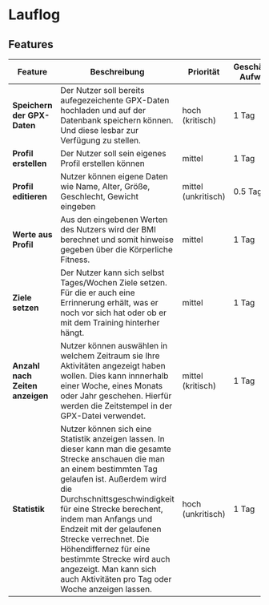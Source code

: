 # Lauflog

## Features

| Feature | Beschreibung | Priorität | Geschätzter Aufwand | Betroffene Schichten |
|---------|--------------|-----------|--------------------|---------------------|
| **Speichern der GPX-Daten** | Der Nutzer soll bereits aufegezeichente GPX-Daten hochladen und auf der Datenbank speichern können. Und diese lesbar zur Verfügung zu stellen. | hoch (kritisch) | 1 Tag | Datenbank, Javascript |
| **Profil erstellen** |Der Nutzer soll sein eigenes Profil erstellen können|mittel|1 Tag|UI, Javascript|
| **Profil editieren** | Nutzer können eigene Daten wie Name, Alter, Größe, Geschlecht, Gewicht eingeben | mittel (unkritisch) | 0.5 Tage | UI, Datenbank, Javascript |
| **Werte aus Profil** |Aus den eingebenen Werten des Nutzers wird der BMI berechnet und somit hinweise gegeben über die Körperliche Fitness.|mittel|1 Tag|UI, Datenbank, Javascript|
| **Ziele setzen** |Der Nutzer kann sich selbst Tages/Wochen Ziele setzen. Für die er auch eine Errinnerung erhält, was er noch vor sich hat oder ob er mit dem Training hinterher hängt.|mittel|1 Tag|UI, Datenbank, Javascript|
| **Anzahl nach Zeiten anzeigen** | Nutzer können auswählen in welchem Zeitraum sie Ihre Aktivitäten angezeigt haben wollen. Dies kann innnerhalb einer Woche, eines Monats oder Jahr geschehen. Hierfür werden die Zeitstempel in der GPX-Datei verwendet.  | mittel (kritisch) | 1 Tag | UI, Datenbank, Javascript |
| **Statistik** | Nutzer können sich eine Statistik anzeigen lassen. In dieser kann man die gesamte Strecke anschauen die man an einem bestimmten Tag gelaufen ist. Außerdem wird die Durchschnittsgeschwindigkeit für eine Strecke berechent, indem man Anfangs und Endzeit mit der gelaufenen Strecke verrechnet. Die Höhendiffernez für eine bestimmte Strecke wird auch angezeigt. Man kann sich auch Aktivitäten pro Tag oder Woche anzeigen lassen.  | hoch (unkritisch) | 1 Tag | UI, Datenbank, Javascript |
